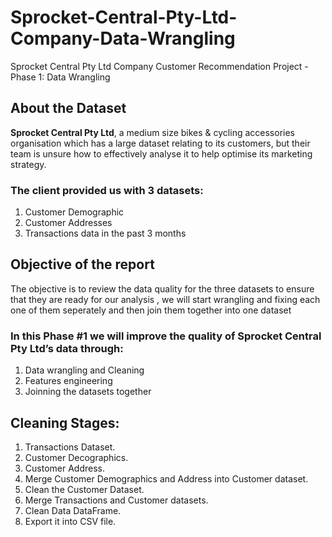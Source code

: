 # Sprocket-Central-Pty-Ltd-Company-Data-Wrangling
Sprocket Central Pty Ltd Company Customer Recommendation Project - Phase 1: Data Wrangling

## About the Dataset
**Sprocket Central Pty Ltd**, a medium size bikes & cycling accessories organisation which has a large dataset relating to its customers, but their team is unsure how to effectively analyse it to help optimise its marketing strategy.

### The client provided us with 3 datasets:
1. Customer Demographic
2. Customer Addresses
3. Transactions data in the past 3 months

## Objective of the report
The objective is to review the data quality for the three datasets to ensure that they are ready for our analysis , we will start wrangling and fixing each one of them seperately and then join them together into one dataset

### In this Phase #1 we will improve the quality of Sprocket Central Pty Ltd’s data through:
1. Data wrangling and Cleaning
2. Features engineering
3. Joinning the datasets together

## Cleaning Stages:
1. Transactions Dataset.
2. Customer Decographics.
3. Customer Address.
4. Merge Customer Demographics and Address into Customer dataset.
5. Clean the Customer Dataset.
6. Merge Transactions and Customer datasets.
7. Clean Data DataFrame.
8. Export it into CSV file.
